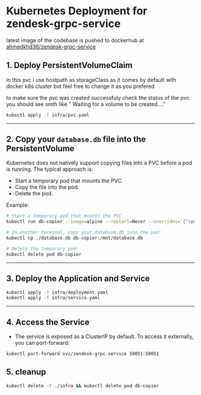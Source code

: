 # Kubernetes Deployment for zendesk-grpc-service

latest image of the codebase is pushed to dockerhub at [ahmedkhd36/zendesk-grpc-service](https://hub.docker.com/r/ahmedkhd36/zendesk-grpc-service)

## 1. Deploy PersistentVolumeClaim

in this pvc i use hostpath as storageClass as it comes by default with docker k8s cluster but feel free to change it as you prefered

to make sure the pvc was created successfuly check the status of the pvc you should see smth like "
Waiting for a volume to be created...."

```bash
kubectl apply -f infra/pvc.yaml
```

---

## 2. Copy your `database.db` file into the PersistentVolume

Kubernetes does not natively support copying files into a PVC before a pod is running. The typical approach is:

- Start a temporary pod that mounts the PVC.
- Copy the file into the pod.
- Delete the pod.

Example:

```bash
# Start a temporary pod that mounts the PVC
kubectl run db-copier --image=alpine --restart=Never --overrides='{"spec":{"volumes":[{"name":"db","persistentVolumeClaim":{"claimName":"zendesk-db-pvc"}}],"containers":[{"name":"db-copier","image":"alpine","command":["sleep","3600"],"volumeMounts":[{"mountPath":"/mnt","name":"db"}]}]}}' -- sleep 3600

# In another terminal, copy your database.db into the pod:
kubectl cp ./database.db db-copier:/mnt/database.db

# Delete the temporary pod:
kubectl delete pod db-copier
```

---

## 3. Deploy the Application and Service

```bash
kubectl apply -f infra/deployment.yaml
kubectl apply -f infra/service.yaml
```

---

## 4. Access the Service

- The service is exposed as a ClusterIP by default. To access it externally, you can port-forward:

```
kubectl port-forward svc/zendesk-grpc-service 50051:50051
```

## 5. cleanup 
```bash
kubectl delete -f ./infra && kubectl delete pod db-copier
```
